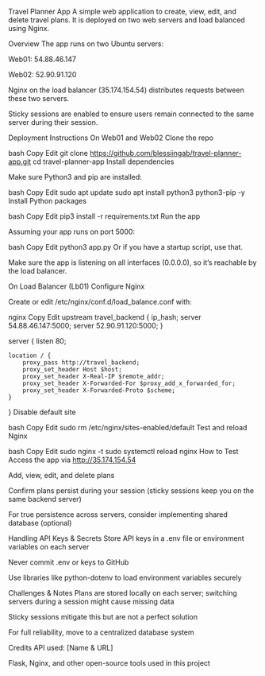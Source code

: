 Travel Planner App
A simple web application to create, view, edit, and delete travel plans. It is deployed on two web servers and load balanced using Nginx.

Overview
The app runs on two Ubuntu servers:

Web01: 54.88.46.147

Web02: 52.90.91.120

Nginx on the load balancer (35.174.154.54) distributes requests between these two servers.

Sticky sessions are enabled to ensure users remain connected to the same server during their session.

Deployment Instructions
On Web01 and Web02
Clone the repo

bash
Copy
Edit
git clone https://github.com/blessiingab/travel-planner-app.git
cd travel-planner-app
Install dependencies

Make sure Python3 and pip are installed:

bash
Copy
Edit
sudo apt update
sudo apt install python3 python3-pip -y
Install Python packages

bash
Copy
Edit
pip3 install -r requirements.txt
Run the app

Assuming your app runs on port 5000:

bash
Copy
Edit
python3 app.py
Or if you have a startup script, use that.

Make sure the app is listening on all interfaces (0.0.0.0), so it’s reachable by the load balancer.

On Load Balancer (Lb01)
Configure Nginx

Create or edit /etc/nginx/conf.d/load_balance.conf with:

nginx
Copy
Edit
upstream travel_backend {
    ip_hash;
    server 54.88.46.147:5000;
    server 52.90.91.120:5000;
}

server {
    listen 80;

    location / {
        proxy_pass http://travel_backend;
        proxy_set_header Host $host;
        proxy_set_header X-Real-IP $remote_addr;
        proxy_set_header X-Forwarded-For $proxy_add_x_forwarded_for;
        proxy_set_header X-Forwarded-Proto $scheme;
    }
}
Disable default site

bash
Copy
Edit
sudo rm /etc/nginx/sites-enabled/default
Test and reload Nginx

bash
Copy
Edit
sudo nginx -t
sudo systemctl reload nginx
How to Test
Access the app via http://35.174.154.54

Add, view, edit, and delete plans

Confirm plans persist during your session (sticky sessions keep you on the same backend server)

For true persistence across servers, consider implementing shared database (optional)

Handling API Keys & Secrets
Store API keys in a .env file or environment variables on each server

Never commit .env or keys to GitHub

Use libraries like python-dotenv to load environment variables securely

Challenges & Notes
Plans are stored locally on each server; switching servers during a session might cause missing data

Sticky sessions mitigate this but are not a perfect solution

For full reliability, move to a centralized database system

Credits
API used: [Name & URL]

Flask, Nginx, and other open-source tools used in this project


